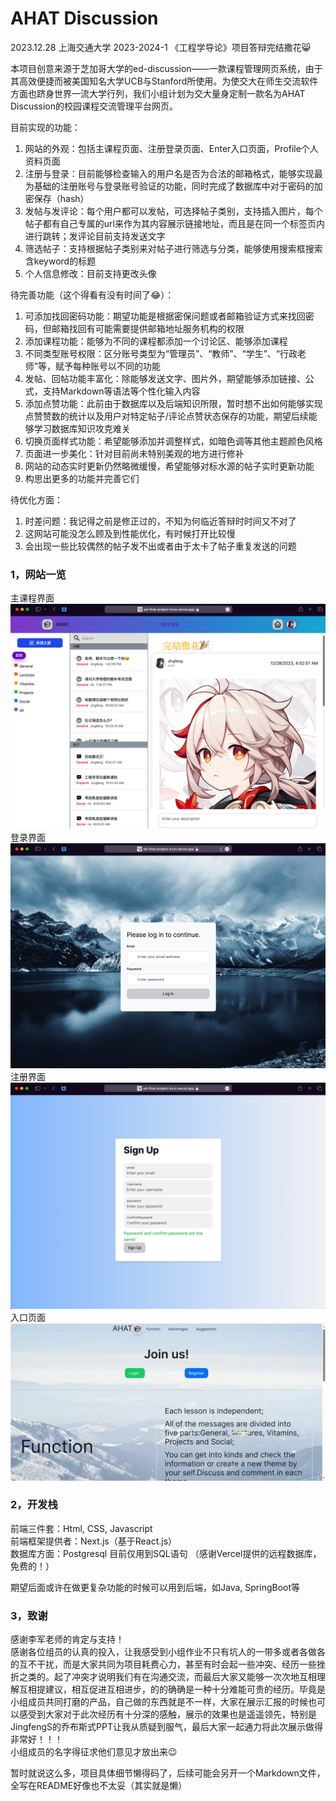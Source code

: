 # AHAT Discussion

2023.12.28 上海交通大学 2023-2024-1 《工程学导论》项目答辩完结撒花😸

本项目创意来源于芝加哥大学的ed-discussion——一款课程管理网页系统，由于其高效便捷而被美国知名大学UCB与Stanford所使用。为使交大在师生交流软件方面也跻身世界一流大学行列，我们小组计划为交大量身定制一款名为AHAT Discussion的校园课程交流管理平台网页。

目前实现的功能：  
1) 网站的外观：包括主课程页面、注册登录页面、Enter入口页面，Profile个人资料页面
2) 注册与登录：目前能够检查输入的用户名是否为合法的邮箱格式，能够实现最为基础的注册账号与登录账号验证的功能，同时完成了数据库中对于密码的加密保存（hash）
3) 发帖与发评论：每个用户都可以发帖，可选择帖子类别，支持插入图片，每个帖子都有自己专属的url来作为其内容展示链接地址，而且是在同一个标签页内进行跳转；发评论目前支持发送文字
4) 筛选帖子：支持根据帖子类别来对帖子进行筛选与分类，能够使用搜索框搜索含keyword的标题
5) 个人信息修改：目前支持更改头像

待完善功能（这个得看有没有时间了😂）：
1) 可添加找回密码功能：期望功能是根据密保问题或者邮箱验证方式来找回密码，但邮箱找回有可能需要提供邮箱地址服务机构的权限
2) 添加课程功能：能够为不同的课程都添加一个讨论区、能够添加课程
3) 不同类型账号权限：区分账号类型为“管理员”、“教师”、“学生”、“行政老师”等，赋予每种账号以不同的功能
4) 发帖、回帖功能丰富化：除能够发送文字、图片外，期望能够添加链接、公式，支持Markdown等语法等个性化输入内容
5) 添加点赞功能：此前由于数据库以及后端知识所限，暂时想不出如何能够实现点赞赞数的统计以及用户对特定帖子/评论点赞状态保存的功能，期望后续能够学习数据库知识攻克难关
6) 切换页面样式功能：希望能够添加并调整样式，如暗色调等其他主题颜色风格
7) 页面进一步美化：针对目前尚未特别美观的地方进行修补
8) 网站的动态实时更新仍然略微缓慢，希望能够对标水源的帖子实时更新功能
9) 构思出更多的功能并完善它们

待优化方面：
1) 时差问题：我记得之前是修正过的，不知为何临近答辩时时间又不对了
2) 这网站可能没怎么顾及到性能优化，有时候打开比较慢
3) 会出现一些比较偶然的帖子发不出或者由于太卡了帖子重复发送的问题

### 1，网站一览
主课程界面
![完结撒花](./images/finished.png)
登录界面
![登录界面](./images/login.jpg)
注册界面
![注册界面](./images/signup.jpg)
入口页面
![主页面](./images/enter.png)

### 2，开发栈
前端三件套：Html, CSS, Javascript    
前端框架提供者：Next.js（基于React.js）    
数据库方面：Postgresql 目前仅用到SQL语句 （感谢Vercel提供的远程数据库，免费的！）

期望后面或许在做更复杂功能的时候可以用到后端，如Java, SpringBoot等

### 3，致谢
感谢李军老师的肯定与支持！    
感谢各位组员的认真的投入，让我感受到小组作业不只有坑人的一带多或者各做各的互不干扰，而是大家共同为项目耗费心力，甚至有时会起一些冲突、经历一些挫折之类的。起了冲突才说明我们有在沟通交流，而最后大家又能够一次次地互相理解互相提建议，相互促进互相进步，的的确确是一种十分难能可贵的经历。毕竟是小组成员共同打磨的产品，自己做的东西就是不一样，大家在展示汇报的时候也可以感受到大家对于此次经历有十分深的感触，展示的效果也是遥遥领先，特别是JingfengS的乔布斯式PPT让我从质疑到服气，最后大家一起通力将此次展示做得非常好！！！      
小组成员的名字得征求他们意见才放出来😉

暂时就说这么多，项目具体细节懒得码了，后续可能会另开一个Markdown文件，全写在README好像也不太妥（其实就是懒）
